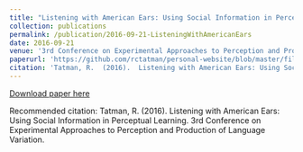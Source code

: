```yaml
---
title: "Listening with American Ears: Using Social Information in Perceptual Learning "
collection: publications
permalink: /publication/2016-09-21-ListeningWithAmericanEars  
date: 2016-09-21
venue: '3rd Conference on Experimental Approaches to Perception and Production of Language Variation'
paperurl: 'https://github.com/rctatman/personal-website/blob/master/files/Tatman_2016_ListeningWithAmericanEars.pdf  '
citation: 'Tatman, R.  (2016).  Listening with American Ears: Using Social Information in Perceptual Learning.  3rd Conference on Experimental Approaches to Perception and Production of Language Variation.  '
---
```

[Download paper here](https://github.com/rctatman/personal-website/blob/master/files/Tatman_2016_ListeningWithAmericanEars.pdf  )

Recommended citation: Tatman, R.  (2016).  Listening with American Ears: Using Social Information in Perceptual Learning.  3rd Conference on Experimental Approaches to Perception and Production of Language Variation.  